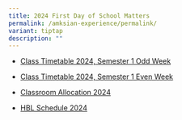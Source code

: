```yaml
---
title: 2024 First Day of School Matters
permalink: /amksian-experience/permalink/
variant: tiptap
description: ""
---
```

<p></p><ul data-tight="true" class="tight"><li><p><a href="/files/Sem_1_2024_Class_Timetable_Odd_Week.pdf" rel="noopener noreferrer nofollow" target="_blank">Class Timetable 2024, Semester 1 Odd Week</a></p></li><li><p><a href="/files/Sem_1_2024_Class_Timetable_Even_Week.pdf" rel="noopener noreferrer nofollow" target="_blank">Class Timetable 2024, Semester 1 Even Week</a></p></li><li><p><a href="/files/Classroom_allocation_2024.pdf" rel="noopener noreferrer nofollow" target="_blank">Classroom Allocation 2024</a></p></li><li><p><a href="/files/HBL_Schedule_2024.pdf" rel="noopener noreferrer nofollow" target="_blank">HBL Schedule 2024</a></p><p> </p></li></ul><p></p>